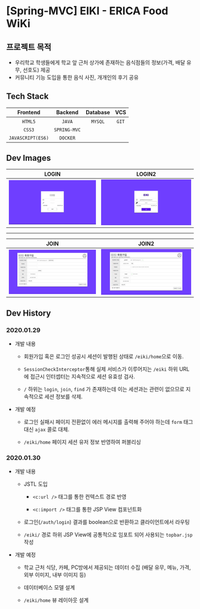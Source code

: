 # [Spring-MVC] EIKI - ERICA Food WiKi

## 프로젝트 목적

- 우리학교 학생들에게 학교 앞 근처 상가에 존재하는 음식점들의 정보(가격, 배달 유무, 선호도) 제공
- 커뮤니티 기능 도입을 통한 음식 사진, 개개인의 후기 공유

## Tech Stack

| Frontend | Backend | Database | VCS |
|:--------:|:--------:|:-------:|:-------:|
| `HTML5` | `JAVA` | `MYSQL` | `GIT` |
| `CSS3` | `SPRING-MVC` |  |
| `JAVASCRIPT(ES6)` | `DOCKER`  | |

## Dev Images

| LOGIN | LOGIN2 |
|:--------:|:--------:|
|![EIKI_LOGIN](./devImages/login.png)|![EIKI_LOGIN2](./devImages/login2.png)|

<hr />

| JOIN | JOIN2 |
|:--------:|:--------:|
|![EIKI_JOIN](./devImages/join.png)|![EIKI_JOIN2](./devImages/join2.png)|

## Dev History

### 2020.01.29

- 개발 내용

    - 회원가입 혹은 로그인 성공시 세션이 발행된 상태로 `/eiki/home`으로 이동.
    
    - `SessionCheckInterceptor`통해 실제 서비스가 이루어지는 `/eiki` 하위 URL에 접근시 인터셉터는 지속적으로 세션 유효성 검사.
    
    - `/` 하위는 `login`, `join`, `find` 가 존재하는데 이는 세션과는 관련이 없으므로 지속적으로 세션 정보를 삭제.
    
- 개발 예정

    - 로그인 실패시 페이지 전환없이 에러 메시지를 출력해 주어야 하는데 `form` 태그 대신 `ajax` 콜로 대체.
    
    - `/eiki/home` 페이지 세션 유저 정보 반영하여 퍼블리싱
    
### 2020.01.30

- 개발 내용

    - JSTL 도입 
    
        - `<c:url />` 태그를 통한 컨텍스트 경로 반영
        
        - `<c:import />` 태그를 통한 JSP View 컴포넌트화
    
    - 로그인(`/auth/login`) 결과를 boolean으로 반환하고 클라이언트에서 라우팅
        
    - `/eiki/` 경로 하위 JSP View에 공통적으로 임포트 되어 사용되는 `topbar.jsp` 작성
    
- 개발 예정

    - 학교 근처 식당, 카페, PC방에서 제공되는 데이터 수집 (배달 유무, 메뉴, 가격, 외부 이미지, 내부 이미지 등)
    
    - 데이터베이스 모델 설계
    
    - `/eiki/home` 뷰 레이아웃 설계
    
    